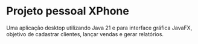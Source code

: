 # Projeto pessoal XPhone
Uma aplicação desktop utilizando Java 21 e para interface gráfica JavaFX, objetivo de cadastrar clientes, lançar vendas e gerar relatórios.
